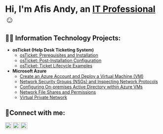 <h1>Hi, I'm Afis Andy, an <a href="https://linkedin.com/in/afis-andy-aminou-92442b70">IT Professional</a>☺</h1>

<h2>👨‍💻 Information Technology Projects:</h2>

- <b>osTicket (Help Desk Ticketing System)</b>
  - [osTicket: Prerequisites and Installation](https://github.com/afisaminou/osticket-prereqs)
  - [osTicket: Post-Installation Configuration](https://github.com/afisaminou/post-install-config)
  - [osTicket: Ticket Lifecycle Examples](https://github.com/afisaminou/ticket-lifecycle)
- <b>Microsoft Azure</b>
  - [Create an Azure Account and Deploy a Virtual Machine (VM)](https://github.com/afisaminou/Create-an-Azure-Account-and-Deploy-a-Virtual-Machine)
  - [Network Security Groups (NSGs) and Inspecting Network Protocols](https://github.com/afisaminou/azure-network-protocols)
  - [Configuring On-premises Active Directory within Azure VMs](https://github.com/afisaminou/configure-ad)
  - [Network File Shares and Permissions](https://github.com/afisaminou/Network-File-Shares-and-Permissions)
  - [Virtual Private Network](https://github.com/afisaminou/Virtual-Private-Network)

<h2>🤳Connect with me:</h2>

[<img align="left" alt="Josh | Twitter" width="22px" src="https://cdn.jsdelivr.net/npm/simple-icons@v3/icons/twitter.svg" />][twitter]
[<img align="left" alt="Josh | LinkedIn" width="22px" src="https://cdn.jsdelivr.net/npm/simple-icons@v3/icons/linkedin.svg" />][linkedin]
[<img align="left" alt="Josh | Instagram" width="22px" src="https://cdn.jsdelivr.net/npm/simple-icons@v3/icons/instagram.svg" />][instagram]

[twitter]: https://twitter.com/
[instagram]: https://www.instagram.com/
[linkedin]: https://linkedin.com/in/afis-andy-aminou-92442b70
